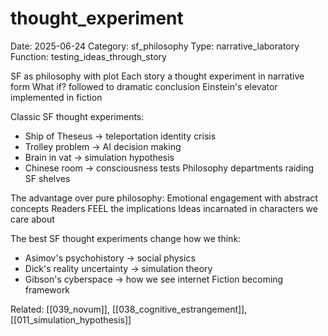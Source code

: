# thought_experiment
Date: 2025-06-24
Category: sf_philosophy
Type: narrative_laboratory
Function: testing_ideas_through_story

SF as philosophy with plot
Each story a thought experiment in narrative form
What if? followed to dramatic conclusion
Einstein's elevator implemented in fiction

Classic SF thought experiments:
- Ship of Theseus → teleportation identity crisis
- Trolley problem → AI decision making
- Brain in vat → simulation hypothesis
- Chinese room → consciousness tests
Philosophy departments raiding SF shelves

The advantage over pure philosophy:
Emotional engagement with abstract concepts
Readers FEEL the implications
Ideas incarnated in characters we care about

The best SF thought experiments change how we think:
- Asimov's psychohistory → social physics
- Dick's reality uncertainty → simulation theory
- Gibson's cyberspace → how we see internet
Fiction becoming framework

Related: [[039_novum]], [[038_cognitive_estrangement]], [[011_simulation_hypothesis]]